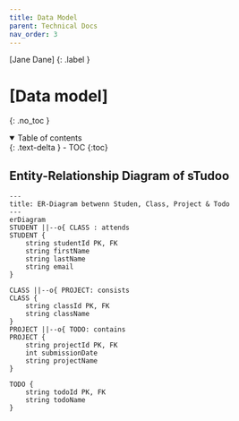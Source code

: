 ```yaml
---
title: Data Model
parent: Technical Docs
nav_order: 3
---
```


[Jane Dane]
{: .label }

# [Data model]
{: .no_toc }

<details open markdown="block">
  <summary>
    Table of contents
  </summary>
  {: .text-delta }
- TOC
{:toc}
</details>

## Entity-Relationship Diagram of sTudoo

```mermaid
---
title: ER-Diagram betwenn Studen, Class, Project & Todo
---
erDiagram
STUDENT ||--o{ CLASS : attends
STUDENT {
    string studentId PK, FK
    string firstName
    string lastName
    string email
}

CLASS ||--o{ PROJECT: consists
CLASS {
    string classId PK, FK
    string className
}
PROJECT ||--o{ TODO: contains
PROJECT {
    string projectId PK, FK
    int submissionDate
    string projectName
}

TODO {
    string todoId PK, FK
    string todoName
}
```